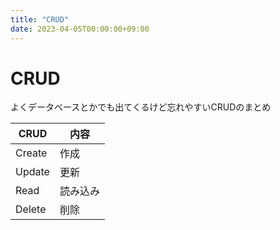 ```yaml
---
title: "CRUD"
date: 2023-04-05T00:00:00+09:00
---
```

# CRUD

よくデータベースとかでも出てくるけど忘れやすいCRUDのまとめ

| CRUD   | 内容     |
| ------ | -------- |
| Create | 作成     |
| Update | 更新     |
| Read   | 読み込み |
| Delete | 削除     |